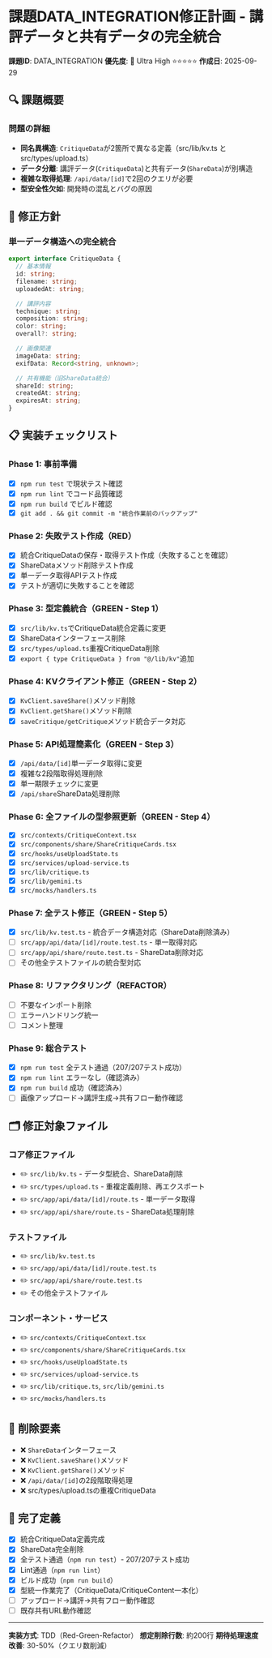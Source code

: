 # 課題DATA_INTEGRATION修正計画 - 講評データと共有データの完全統合

**課題ID**: DATA_INTEGRATION
**優先度**: 🔴 Ultra High ⭐⭐⭐⭐⭐
**作成日**: 2025-09-29

## 🔍 課題概要

### 問題の詳細

- **同名異構造**: `CritiqueData`が2箇所で異なる定義（src/lib/kv.ts と src/types/upload.ts）
- **データ分離**: 講評データ(`CritiqueData`)と共有データ(`ShareData`)が別構造
- **複雑な取得処理**: `/api/data/[id]`で2回のクエリが必要
- **型安全性欠如**: 開発時の混乱とバグの原因

## 🎯 修正方針

### 単一データ構造への完全統合

```typescript
export interface CritiqueData {
  // 基本情報
  id: string;
  filename: string;
  uploadedAt: string;

  // 講評内容
  technique: string;
  composition: string;
  color: string;
  overall?: string;

  // 画像関連
  imageData: string;
  exifData: Record<string, unknown>;

  // 共有機能（旧ShareData統合）
  shareId: string;
  createdAt: string;
  expiresAt: string;
}
```

## 📋 実装チェックリスト

### Phase 1: 事前準備

- [x] `npm run test` で現状テスト確認
- [x] `npm run lint` でコード品質確認
- [x] `npm run build` でビルド確認
- [x] `git add . && git commit -m "統合作業前のバックアップ"`

### Phase 2: 失敗テスト作成（RED）

- [x] 統合CritiqueDataの保存・取得テスト作成（失敗することを確認）
- [x] ShareDataメソッド削除テスト作成
- [x] 単一データ取得APIテスト作成
- [x] テストが適切に失敗することを確認

### Phase 3: 型定義統合（GREEN - Step 1）

- [x] `src/lib/kv.ts`でCritiqueData統合定義に変更
- [x] ShareDataインターフェース削除
- [x] `src/types/upload.ts`重複CritiqueData削除
- [x] `export { type CritiqueData } from "@/lib/kv"`追加

### Phase 4: KVクライアント修正（GREEN - Step 2）

- [x] `KvClient.saveShare()`メソッド削除
- [x] `KvClient.getShare()`メソッド削除
- [x] `saveCritique/getCritique`メソッド統合データ対応

### Phase 5: API処理簡素化（GREEN - Step 3）

- [x] `/api/data/[id]`単一データ取得に変更
- [x] 複雑な2段階取得処理削除
- [x] 単一期限チェックに変更
- [x] `/api/share`ShareData処理削除

### Phase 6: 全ファイルの型参照更新（GREEN - Step 4）

- [x] `src/contexts/CritiqueContext.tsx`
- [x] `src/components/share/ShareCritiqueCards.tsx`
- [x] `src/hooks/useUploadState.ts`
- [x] `src/services/upload-service.ts`
- [x] `src/lib/critique.ts`
- [x] `src/lib/gemini.ts`
- [x] `src/mocks/handlers.ts`

### Phase 7: 全テスト修正（GREEN - Step 5）

- [x] `src/lib/kv.test.ts` - 統合データ構造対応（ShareData削除済み）
- [ ] `src/app/api/data/[id]/route.test.ts` - 単一取得対応
- [ ] `src/app/api/share/route.test.ts` - ShareData削除対応
- [ ] その他全テストファイルの統合型対応

### Phase 8: リファクタリング（REFACTOR）

- [ ] 不要なインポート削除
- [ ] エラーハンドリング統一
- [ ] コメント整理

### Phase 9: 総合テスト

- [x] `npm run test` 全テスト通過（207/207テスト成功）
- [x] `npm run lint` エラーなし（確認済み）
- [x] `npm run build` 成功（確認済み）
- [ ] 画像アップロード→講評生成→共有フロー動作確認

## 🗂️ 修正対象ファイル

### コア修正ファイル

- ✏️ `src/lib/kv.ts` - データ型統合、ShareData削除
- ✏️ `src/types/upload.ts` - 重複定義削除、再エクスポート
- ✏️ `src/app/api/data/[id]/route.ts` - 単一データ取得
- ✏️ `src/app/api/share/route.ts` - ShareData処理削除

### テストファイル

- ✏️ `src/lib/kv.test.ts`
- ✏️ `src/app/api/data/[id]/route.test.ts`
- ✏️ `src/app/api/share/route.test.ts`
- ✏️ その他全テストファイル

### コンポーネント・サービス

- ✏️ `src/contexts/CritiqueContext.tsx`
- ✏️ `src/components/share/ShareCritiqueCards.tsx`
- ✏️ `src/hooks/useUploadState.ts`
- ✏️ `src/services/upload-service.ts`
- ✏️ `src/lib/critique.ts`, `src/lib/gemini.ts`
- ✏️ `src/mocks/handlers.ts`

## 🚨 削除要素

- ❌ `ShareData`インターフェース
- ❌ `KvClient.saveShare()`メソッド
- ❌ `KvClient.getShare()`メソッド
- ❌ `/api/data/[id]`の2段階取得処理
- ❌ src/types/upload.tsの重複CritiqueData

## 🎯 完了定義

- [x] 統合CritiqueData定義完成
- [x] ShareData完全削除
- [x] 全テスト通過（`npm run test`）- 207/207テスト成功
- [x] Lint通過（`npm run lint`）
- [x] ビルド成功（`npm run build`）
- [x] 型統一作業完了（CritiqueData/CritiqueContent一本化）
- [ ] アップロード→講評→共有フロー動作確認
- [ ] 既存共有URL動作確認

---

**実装方式**: TDD（Red-Green-Refactor）
**想定削除行数**: 約200行
**期待処理速度改善**: 30-50%（クエリ数削減）
